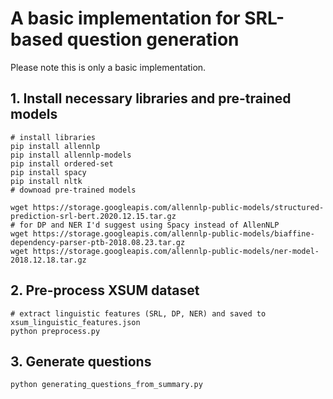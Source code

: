# A basic implementation for SRL-based question generation

Please note this is only a basic implementation.
## 1. Install necessary libraries and pre-trained models
```shell script
# install libraries
pip install allennlp
pip install allennlp-models
pip install ordered-set
pip install spacy
pip install nltk
# downoad pre-trained models

wget https://storage.googleapis.com/allennlp-public-models/structured-prediction-srl-bert.2020.12.15.tar.gz
# for DP and NER I'd suggest using Spacy instead of AllenNLP
wget https://storage.googleapis.com/allennlp-public-models/biaffine-dependency-parser-ptb-2018.08.23.tar.gz
wget https://storage.googleapis.com/allennlp-public-models/ner-model-2018.12.18.tar.gz
```

## 2. Pre-process XSUM dataset
```shell script
# extract linguistic features (SRL, DP, NER) and saved to xsum_linguistic_features.json
python preprocess.py 
```

## 3. Generate questions

```shell script
python generating_questions_from_summary.py
```